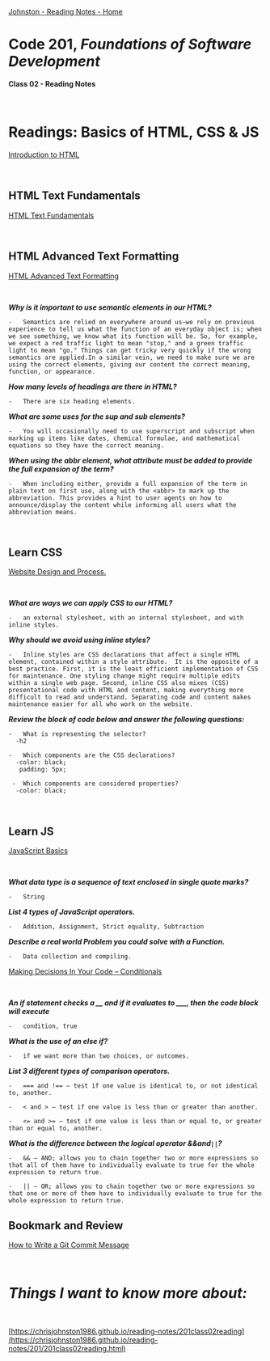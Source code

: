 [Johnston - Reading Notes - Home](https://chrisjohnston1986.github.io/reading-notes/)

# Code 201, _Foundations of Software Development_ 
**Class 02 - Reading Notes**

&nbsp;
&nbsp;

# Readings: Basics of HTML, CSS & JS
[Introduction to HTML](https://developer.mozilla.org/en-US/docs/Learn/HTML/Introduction_to_HTML)

&nbsp;
&nbsp;

## HTML Text Fundamentals
[HTML Text Fundamentals](https://developer.mozilla.org/en-US/docs/Learn/HTML/Introduction_to_HTML/HTML_text_fundamentals)

&nbsp;

## HTML Advanced Text Formatting
[HTML Advanced Text Formatting](https://developer.mozilla.org/en-US/docs/Learn/HTML/Introduction_to_HTML/Advanced_text_formatting)

&nbsp;

_**Why is it important to use semantic elements in our HTML?**_

    -   Semantics are relied on everywhere around us—we rely on previous experience to tell us what the function of an everyday object is; when we see something, we know what its function will be. So, for example, we expect a red traffic light to mean "stop," and a green traffic light to mean "go." Things can get tricky very quickly if the wrong semantics are applied.In a similar vein, we need to make sure we are using the correct elements, giving our content the correct meaning, function, or appearance. 

_**How many levels of headings are there in HTML?**_

    -   There are six heading elements.
 
_**What are some uses for the _sup_ and _sub_ elements?**_

    -   You will occasionally need to use superscript and subscript when marking up items like dates, chemical formulae, and mathematical equations so they have the correct meaning.

_**When using the _abbr_ element, what attribute must be added to provide the full expansion of the term?**_

    -   When including either, provide a full expansion of the term in plain text on first use, along with the <abbr> to mark up the abbreviation. This provides a hint to user agents on how to announce/display the content while informing all users what the abbreviation means.

&nbsp;
&nbsp;

## Learn CSS
[Website Design and Process.](https://developer.mozilla.org/en-US/docs/Learn/Getting_started_with_the_web/What_will_your_website_look_like)

&nbsp;
&nbsp;

_**What are ways we can apply CSS to our HTML?**_

    -   an external stylesheet, with an internal stylesheet, and with inline styles. 

_**Why should we avoid using inline styles?**_

    -   Inline styles are CSS declarations that affect a single HTML element, contained within a style attribute.  It is the opposite of a best practice. First, it is the least efficient implementation of CSS for maintenance. One styling change might require multiple edits within a single web page. Second, inline CSS also mixes (CSS) presentational code with HTML and content, making everything more difficult to read and understand. Separating code and content makes maintenance easier for all who work on the website.
 
_**Review the block of code below and answer the following questions:**_

    -   What is representing the selector?
      -h2

    -   Which components are the CSS declarations?
      -color: black;
       padding: 5px;

     -  Which components are considered properties?
      -color: black; 

&nbsp;
&nbsp;

## Learn JS
[JavaScript Basics](https://developer.mozilla.org/en-US/docs/Learn/Getting_started_with_the_web/JavaScript_basics)

&nbsp;
&nbsp;

_**What data type is a sequence of text enclosed in single quote marks?**_

    -   String 

_**List 4 types of JavaScript operators.**_

    -   Addition, Assignment, Strict equality, Subtraction   
 
_**Describe a real world Problem you could solve with a Function.**_

    -   Data collection and compiling.

[Making Decisions In Your Code – Conditionals](https://developer.mozilla.org/en-US/docs/Learn/JavaScript/Building_blocks/conditionals)

&nbsp;
&nbsp;

_**An if statement checks a __ and if it evaluates to ___, then the code block will execute**_

    -   condition, true

_**What is the use of an else if?**_

    -   if we want more than two choices, or outcomes.
 
_**List 3 different types of comparison operators.**_

    -   === and !== — test if one value is identical to, or not identical to, another.

    -   < and > — test if one value is less than or greater than another.

    -   <= and >= — test if one value is less than or equal to, or greater than or equal to, another.


_**What is the difference between the logical operator &&and`||`?**_

    -   && — AND; allows you to chain together two or more expressions so that all of them have to individually evaluate to true for the whole expression to return true.

    -   || — OR; allows you to chain together two or more expressions so that one or more of them have to individually evaluate to true for the whole expression to return true.

## Bookmark and Review
[How to Write a Git Commit Message](https://chris.beams.io/posts/git-commit/)

&nbsp;
&nbsp;

# _Things I want to know more about:_

&nbsp;
&nbsp;

[https://chrisjohnston1986.github.io/reading-notes/201class02reading](https://chrisjohnston1986.github.io/reading-notes/201/201class02reading.html)